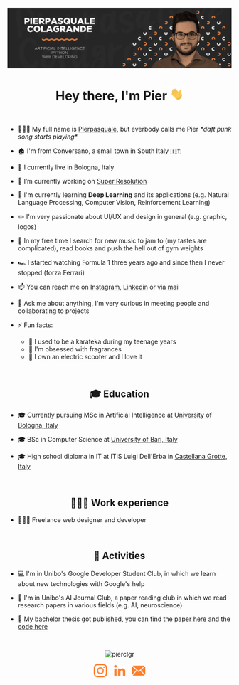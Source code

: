 [![Description banner](https://raw.githubusercontent.com/pierclgr/pierclgr/main/images/banner_dark.png)](https://www.pierpasqualecolagrande.com)

<h1 align="center"><b>Hey there, I'm Pier</b> <img src="https://raw.githubusercontent.com/pierclgr/pierclgr/main/images/wave.gif" alt="waving_gif" width="30px"> </h2>
<br>

- 🙋🏻‍♂️ My full name is [Pierpasquale](https://www.pierpasqualecolagrande.com/#about), but everbody calls me Pier _\*daft punk song starts playing\*_ 

- 🏠 I'm from Conversano, a small town in South Italy 🇮🇹

- 📍 I currently live in Bologna, Italy

- 🔭 I’m currently working on [Super Resolution](https://www.github.com/pierclgr/SuperResolution)

- 🌱 I'm currently learning **Deep Learning** and its applications (e.g. Natural Language Processing, Computer Vision, Reinforcement Learning)

- ✏️ I'm very passionate about UI/UX and design in general (e.g. graphic, logos)

- 📖 In my free time I search for new music to jam to (my tastes are complicated), read books and push the hell out of gym weights

- 🏎 I started watching Formula 1 three years ago and since then I never stopped (forza Ferrari)

- 📫 You can reach me on [Instagram](https://www.instagram.com/pierclgr), [Linkedin](https://www.linkedin.com/in/pierclgr/) or via [mail](mailto:pierpasquale.colagrande@gmail.com)

- 💬 Ask me about anything, I'm very curious in meeting people and collaborating to projects

- ⚡ Fun facts:
  - 🥋 I used to be a karateka during my teenage years
  - 👔 I'm obsessed with fragrances
  - 🛴 I own an electric scooter and I love it

<br>

<h2 align="center">🎓 <b>Education</b></h2>

- 🎓 Currently pursuing MSc in Artificial Intelligence at [University of Bologna, Italy](https://corsi.unibo.it/2cycle/artificial-intelligence/index.html)

- 🎓 BSc in Computer Science at [University of Bari, Italy](https://www.uniba.it/ricerca/dipartimenti/informatica/didattica/corsi-di-laurea/corsi/informatica/cds-informatica) 

- 🎓 High school diploma in IT at ITIS Luigi Dell'Erba in [Castellana Grotte, Italy](https://www.luigidellerba.edu.it)

<br>

<h2 align="center">👨🏻‍💻 <b>Work experience</b></h2>


- 👨🏻‍💻 Freelance web designer and developer

<br>

<h2 align="center">📝 <b>Activities</b></h2>

- 💻 I'm in Unibo's Google Developer Student Club, in which we learn about new technologies with Google's help 

- 📄 I'm in Unibo's AI Journal Club, a paper reading club in which we read research papers in various fields (e.g. AI, neuroscience)

- 📄 My bachelor thesis got published, you can find the [paper here](https://doi.org/10.3390/electronics8121478) and the [code here](https://github.com/pierclgr/CRISPRLearner)

<br>

<p align="center">
<img src="https://komarev.com/ghpvc/?username=pierclgr&label=Profile views&color=ef8543&style=flat" alt="pierclgr" />
</p>
<p align="center">
<a href="https://www.instagram.com/pierclgr/" target="blank"><img align="center" src="https://raw.githubusercontent.com/pierclgr/Personal-Website/master/icons/social-icons/instagram-logo-orange.svg" alt="pierclgr" height="30px" width="30px"/></a>
&nbsp;&nbsp;
<a href="https://www.linkedin.com/in/pierclgr/" target="blank"><img align="center" src="https://raw.githubusercontent.com/pierclgr/Personal-Website/master/icons/social-icons/linkedin-logo-orange.svg" alt="pierclgr" height="25px" width="25px"/></a>
&nbsp;&nbsp;
<a href="mailto:pierpasquale.colagrande@gmail.com" target="blank"><img align="center" src="https://raw.githubusercontent.com/pierclgr/Personal-Website/master/icons/social-icons/mail-orange.svg" alt="pierclgr" height="30px" width="30px"/></a>
</p>

<br>




<!--
**pierclgr/pierclgr** is a ✨ _special_ ✨ repository because its `README.md` (this file) appears on your GitHub profile.

Here are some ideas to get you started:

- 🔭 I’m currently working on ...
- 🌱 I’m currently learning ...
- 👯 I’m looking to collaborate on ...
- 🤔 I’m looking for help with ...
- 💬 Ask me about ...
- 📫 How to reach me: ...
- 😄 Pronouns: ...
- ⚡ Fun fact: ...
-->
